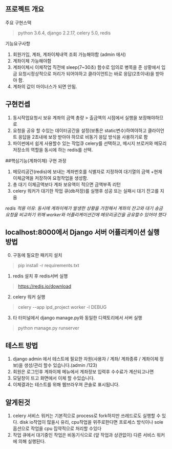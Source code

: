 프로젝트 개요
-------------
주요 구현스택
>python 3.6.4, django 2.2.17, celery 5.0, redis

기능요구사항
1. 회원가입, 계좌, 계좌이체내역 조회 가능해야함 (admin 에서)
2. 계좌이체 가능해야함
3. 계좌이체시 이체작업 직전에 sleep(7~30초) 함수로 임의로 병목을 준 상황에서 입금 요청시정상적으로 처리가 되어야하고 클라이언트는 바로 응답(2초이내)을 받아야 함.
4. 계좌의 값이 마이너스가 되면 안됨.


구현컨셉
-------------
1. 동시작업요청시 보유 계좌의 금액 총량 > 출금액의 시점에서 실행을 보장해야하므로 
2. 요청을 공유 할 수있는 데이터공간을 설정(보통은 static변수)하여야하고 클라이언트 응답을 2초내에 보장 받아야 하므로 비동기 응답 방식을 사용하기로 함
3. 파이썬에서 쉽게 사용할수 있는 작업큐 celery를 선택하고, 메시지 브로커와 메모리저장소의 역할을 동시에 하는 redis를 선택.

##핵심기능(계좌이체) 구현 과정
1. 메모리공간(redis)에 보내는 계좌번호를 식별자로 지정하여 대기열의 금액 +현재 이체금액을 저장하여 요청작업을 생성함. 
2. 총 대기 이체금액보다 계좌 보유액이 적으면 금액부족 리턴
3. celery 워커가 대기한 작업 큐(db저장)를 실행후 성공 또는 실패시 대기 잔고를 지움

*redis 적용 이유: 동시에 계좌이체가 발생한 상황을 가정해서 계좌의 잔고와 대기 송금요청을 비교하기 위해 worker와 어플리케이션간에 메모리공간을 공유할수 있어야 했다*


localhost:8000에서 Django 서버 어플리케이션 실행 방법
-------------

0. 구동에 필요한 패키지 설치
> pip install -r requirements.txt

1. redis 설치 후 redis서버 실행 
> https://redis.io/download

2. celery 워커 실행
> celery --app  ipd_project worker -l DEBUG

3. 타 터미널에서 django manage.py와 동일한 디렉토리에서 서버 실행
> python manage.py runserver


테스트 방법
-------------
1. django admin 에서 테스트에 필요한 자원(사용자 / 계좌/ 계좌종류 / 계좌이체 정보)을 생성/관리 할수 있습니다.(admin /123) <br>
2. 회원은 로그인후 계좌이체 메뉴에서 계좌정보 입력후 수수료가 계산되고나면 
3. 모달창이 뜨고 화면에서 이체 할 수있습니다.
4. 이체결과는 테스트를 위해 웹브라우져 콘솔로 표시됩니다.


알게된것
-------------
1. celery 서비스 워커는 기본적으로 process로 fork하지만 쓰레드로도 실행할 수 있다. disk io작업이 많을시 유리, cpu작업을 위주로한다면 프로세스 방식이나 sole옵션으로 작업을 cpu 집약적으로 처리할 수있다
2. 작업 큐에서 대기중인 작업은 비동기식으로 (앞 작업과 상관없이) 다른 서비스 워커에 의해 실행된다.

